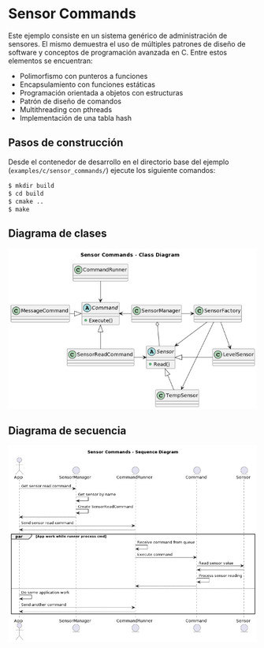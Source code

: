 # Sensor Commands

Este ejemplo consiste en un sistema genérico de administración de sensores. El mismo demuestra el uso de múltiples patrones de diseño de software y conceptos de programación avanzada en C. Entre estos elementos se encuentran:

- Polimorfismo con punteros a funciones
- Encapsulamiento con funciones estáticas
- Programación orientada a objetos con estructuras
- Patrón de diseño de comandos
- Multithreading con pthreads
- Implementación de una tabla hash

## Pasos de construcción
Desde el contenedor de desarrollo en el directorio base del ejemplo (`examples/c/sensor_commands/`) ejecute los siguiente comandos:

```console
$ mkdir build
$ cd build
$ cmake ..
$ make
```

## Diagrama de clases
![scmds_uml_class](../../python/sensor_commands/uml/sensor_commands_class.png)

## Diagrama de secuencia
![scmds_uml_seq](../../python/sensor_commands/uml/sensor_commands_seq.png)
